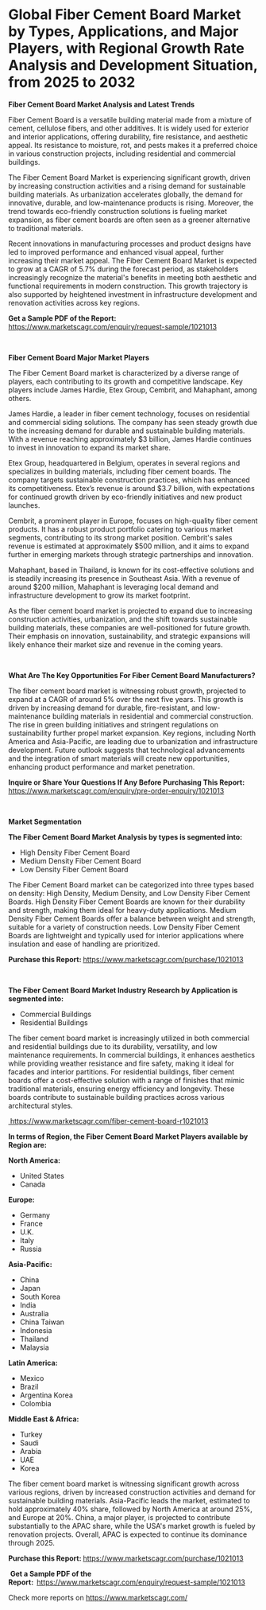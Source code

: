 <p><h1>Global Fiber Cement Board Market by Types, Applications, and Major Players, with Regional Growth Rate Analysis and Development Situation, from 2025 to 2032</h1></p><p><strong>Fiber Cement Board Market Analysis and Latest Trends</strong></p>
<p><p>Fiber Cement Board is a versatile building material made from a mixture of cement, cellulose fibers, and other additives. It is widely used for exterior and interior applications, offering durability, fire resistance, and aesthetic appeal. Its resistance to moisture, rot, and pests makes it a preferred choice in various construction projects, including residential and commercial buildings.</p><p>The Fiber Cement Board Market is experiencing significant growth, driven by increasing construction activities and a rising demand for sustainable building materials. As urbanization accelerates globally, the demand for innovative, durable, and low-maintenance products is rising. Moreover, the trend towards eco-friendly construction solutions is fueling market expansion, as fiber cement boards are often seen as a greener alternative to traditional materials.</p><p>Recent innovations in manufacturing processes and product designs have led to improved performance and enhanced visual appeal, further increasing their market appeal. The Fiber Cement Board Market is expected to grow at a CAGR of 5.7% during the forecast period, as stakeholders increasingly recognize the material's benefits in meeting both aesthetic and functional requirements in modern construction. This growth trajectory is also supported by heightened investment in infrastructure development and renovation activities across key regions.</p></p>
<p><strong>Get a Sample PDF of the Report:&nbsp;</strong> <a href="https://www.marketscagr.com/enquiry/request-sample/1021013?utm_campaign=1789&utm_medium=2&utm_source=Github&utm_content=ia&utm_term=30012025&utm_id=fiber-cement-board">https://www.marketscagr.com/enquiry/request-sample/1021013</a></p>
<p>&nbsp;</p>
<p><strong>Fiber Cement Board Major Market Players</strong></p>
<p><p>The Fiber Cement Board market is characterized by a diverse range of players, each contributing to its growth and competitive landscape. Key players include James Hardie, Etex Group, Cembrit, and Mahaphant, among others. </p><p>James Hardie, a leader in fiber cement technology, focuses on residential and commercial siding solutions. The company has seen steady growth due to the increasing demand for durable and sustainable building materials. With a revenue reaching approximately $3 billion, James Hardie continues to invest in innovation to expand its market share.</p><p>Etex Group, headquartered in Belgium, operates in several regions and specializes in building materials, including fiber cement boards. The company targets sustainable construction practices, which has enhanced its competitiveness. Etex’s revenue is around $3.7 billion, with expectations for continued growth driven by eco-friendly initiatives and new product launches.</p><p>Cembrit, a prominent player in Europe, focuses on high-quality fiber cement products. It has a robust product portfolio catering to various market segments, contributing to its strong market position. Cembrit's sales revenue is estimated at approximately $500 million, and it aims to expand further in emerging markets through strategic partnerships and innovation.</p><p>Mahaphant, based in Thailand, is known for its cost-effective solutions and is steadily increasing its presence in Southeast Asia. With a revenue of around $200 million, Mahaphant is leveraging local demand and infrastructure development to grow its market footprint.</p><p>As the fiber cement board market is projected to expand due to increasing construction activities, urbanization, and the shift towards sustainable building materials, these companies are well-positioned for future growth. Their emphasis on innovation, sustainability, and strategic expansions will likely enhance their market size and revenue in the coming years.</p></p>
<p>&nbsp;</p>
<p><strong>What Are The Key Opportunities For Fiber Cement Board Manufacturers?</strong></p>
<p><p>The fiber cement board market is witnessing robust growth, projected to expand at a CAGR of around 5% over the next five years. This growth is driven by increasing demand for durable, fire-resistant, and low-maintenance building materials in residential and commercial construction. The rise in green building initiatives and stringent regulations on sustainability further propel market expansion. Key regions, including North America and Asia-Pacific, are leading due to urbanization and infrastructure development. Future outlook suggests that technological advancements and the integration of smart materials will create new opportunities, enhancing product performance and market penetration.</p></p>
<p><strong>Inquire or Share Your Questions If Any Before Purchasing This Report:</strong> <a href="https://www.marketscagr.com/enquiry/pre-order-enquiry/1021013?utm_campaign=1789&utm_medium=2&utm_source=Github&utm_content=ia&utm_term=30012025&utm_id=fiber-cement-board">https://www.marketscagr.com/enquiry/pre-order-enquiry/1021013</a></p>
<p>&nbsp;</p>
<p><strong>Market Segmentation</strong></p>
<p><strong>The Fiber Cement Board Market Analysis by types is segmented into:</strong></p>
<p><ul><li>High Density Fiber Cement Board</li><li>Medium Density Fiber Cement Board</li><li>Low Density Fiber Cement Board</li></ul></p>
<p><p>The Fiber Cement Board market can be categorized into three types based on density: High Density, Medium Density, and Low Density Fiber Cement Boards. High Density Fiber Cement Boards are known for their durability and strength, making them ideal for heavy-duty applications. Medium Density Fiber Cement Boards offer a balance between weight and strength, suitable for a variety of construction needs. Low Density Fiber Cement Boards are lightweight and typically used for interior applications where insulation and ease of handling are prioritized.</p></p>
<p><strong>Purchase this Report:&nbsp;</strong><a href="https://www.marketscagr.com/purchase/1021013?utm_campaign=1789&utm_medium=2&utm_source=Github&utm_content=ia&utm_term=30012025&utm_id=fiber-cement-board">https://www.marketscagr.com/purchase/1021013</a></p>
<p>&nbsp;</p>
<p><strong>The Fiber Cement Board Market Industry Research by Application is segmented into:</strong></p>
<p><ul><li>Commercial Buildings</li><li>Residential Buildings</li></ul></p>
<p><p>The fiber cement board market is increasingly utilized in both commercial and residential buildings due to its durability, versatility, and low maintenance requirements. In commercial buildings, it enhances aesthetics while providing weather resistance and fire safety, making it ideal for facades and interior partitions. For residential buildings, fiber cement boards offer a cost-effective solution with a range of finishes that mimic traditional materials, ensuring energy efficiency and longevity. These boards contribute to sustainable building practices across various architectural styles.</p></p>
<p><a href="https://www.marketscagr.com/fiber-cement-board-r1021013?utm_campaign=1789&utm_medium=2&utm_source=Github&utm_content=ia&utm_term=30012025&utm_id=fiber-cement-board">&nbsp;https://www.marketscagr.com/fiber-cement-board-r1021013</a></p>
<p><strong>In terms of Region, the Fiber Cement Board Market Players available by Region are:</strong></p>
<p>
    <p> <strong> North America: </strong>
        <ul>
            <li>United States</li>
            <li>Canada</li>
        </ul>
        </p> 
    <p> <strong> Europe: </strong>
        <ul>
            <li>Germany</li>
            <li>France</li>
            <li>U.K.</li>
            <li>Italy</li>
            <li>Russia</li>
        </ul>
        </p> 
    <p> <strong> Asia-Pacific: </strong>
        <ul>
            <li>China</li>
            <li>Japan</li>
            <li>South Korea</li>
            <li>India</li>
            <li>Australia</li>
            <li>China Taiwan</li>
            <li>Indonesia</li>
            <li>Thailand</li>
            <li>Malaysia</li>
        </ul>
        </p> 
    <p> <strong> Latin America: </strong>
        <ul>
            <li>Mexico</li>
            <li>Brazil</li>
            <li>Argentina Korea</li>
            <li>Colombia</li>
        </ul>
        </p> 
    <p> <strong> Middle East & Africa: </strong>
        <ul>
            <li>Turkey</li>
            <li>Saudi</li>
            <li>Arabia</li>
            <li>UAE</li>
            <li>Korea</li>
        </ul>
    </p>
    </p>
<p><p>The fiber cement board market is witnessing significant growth across various regions, driven by increased construction activities and demand for sustainable building materials. Asia-Pacific leads the market, estimated to hold approximately 40% share, followed by North America at around 25%, and Europe at 20%. China, a major player, is projected to contribute substantially to the APAC share, while the USA's market growth is fueled by renovation projects. Overall, APAC is expected to continue its dominance through 2025.</p></p>
<p><strong>Purchase this Report: </strong><a href="https://www.marketscagr.com/purchase/1021013?utm_campaign=1789&utm_medium=2&utm_source=Github&utm_content=ia&utm_term=30012025&utm_id=fiber-cement-board">https://www.marketscagr.com/purchase/1021013</a></p>
<p>&nbsp;<strong>Get a Sample PDF of the Report:&nbsp;&nbsp;</strong><a href="https://www.marketscagr.com/enquiry/request-sample/1021013?utm_campaign=1789&utm_medium=2&utm_source=Github&utm_content=ia&utm_term=30012025&utm_id=fiber-cement-board">https://www.marketscagr.com/enquiry/request-sample/1021013</a></p>
<p><strong></strong></p>
<p>Check more reports on <a href="https://www.marketscagr.com/?utm_campaign=1789&utm_medium=2&utm_source=Github&utm_content=ia&utm_term=30012025&utm_id=fiber-cement-board">https://www.marketscagr.com/</a></p>